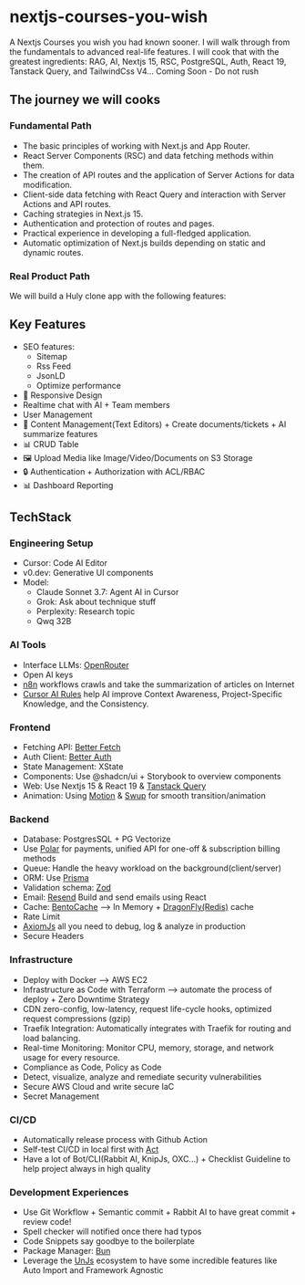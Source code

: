 # nextjs-courses-you-wish

A Nextjs Courses you wish you had known sooner. I will walk through from the fundamentals to advanced real-life features. I will cook that with the greatest ingredients: RAG, AI, Nextjs 15, RSC, PostgreSQL, Auth, React 19, Tanstack Query, and TailwindCss V4... Coming Soon - Do not rush

## The journey we will cooks

### Fundamental Path

- The basic principles of working with Next.js and App Router.
- React Server Components (RSC) and data fetching methods within them.
- The creation of API routes and the application of Server Actions for data modification.
- Client-side data fetching with React Query and interaction with Server Actions and API routes.
- Caching strategies in Next.js 15.
- Authentication and protection of routes and pages.
- Practical experience in developing a full-fledged application.
- Automatic optimization of Next.js builds depending on static and dynamic routes.

### Real Product Path

We will build a Huly clone app with the following features:

## Key Features

- SEO features: 
    - Sitemap
    - Rss Feed
    - JsonLD
    - Optimize performance
- 📱 Responsive Design
- Realtime chat with AI + Team members
- User Management
- 📝 Content Management(Text Editors) + Create documents/tickets + AI summarize features
- 📊 CRUD Table
- 🖼️ Upload Media like Image/Video/Documents on S3 Storage
- 🔒 Authentication + Authorization with ACL/RBAC
- 📊 Dashboard Reporting

## TechStack

### Engineering Setup

- Cursor: Code AI Editor
- v0.dev: Generative UI components
- Model:
    - Claude Sonnet 3.7: Agent AI in Cursor
    - Grok: Ask about technique stuff
    - Perplexity: Research topic
    - Qwq 32B

### AI Tools

- Interface LLMs: [OpenRouter](http://openrouter.ai/)
- Open AI keys
- [n8n](https://n8n.io) workflows crawls and take the summarization of articles on Internet
- [Cursor AI Rules](https://github.com/PatrickJS/awesome-cursorrules) help AI improve Context Awareness, Project-Specific Knowledge, and the Consistency.

### Frontend

- Fetching API: [Better Fetch](https://better-fetch.vercel.app/docs)
- Auth Client: [Better Auth](https://www.better-auth.com/)
- State Management: XState
- Components: Use @shadcn/ui + Storybook to overview components
- Web: Use Nextjs 15 & React 19 & [Tanstack Query](https://tanstack.com/query/latest/docs/framework/react/overview)
- Animation: Using [Motion](https://motion.dev/) & [Swup](https://swup.js.org) for smooth transition/animation

### Backend

- Database: PostgresSQL + PG Vectorize
- Use [Polar](http://polar.sh) for payments, unified API for one-off & subscription billing methods
- Queue: Handle the heavy workload on the background(client/server)
- ORM: Use [Prisma](https://www.prisma.io)
- Validation schema: [Zod](https://zod.dev/)
- Email: [Resend](https://react.email) Build and send emails using React
- Cache: [BentoCache](https://bentocache.dev/docs/introduction) --> In Memory + [DragonFly(Redis)](https://www.dragonflydb.io) cache
- Rate Limit
- [AxiomJs](https://axiom.co) all you need to debug, log & analyze in production
- Secure Headers

### Infrastructure

- Deploy with Docker --> AWS EC2
- Infrastructure as Code with Terraform --> automate the process of deploy + Zero Downtime Strategy
- CDN zero-config, low-latency, request life-cycle hooks, optimized request compressions (gzip)
- Traefik Integration: Automatically integrates with Traefik for routing and load balancing.
- Real-time Monitoring: Monitor CPU, memory, storage, and network usage for every resource.
- Compliance as Code, Policy as Code
- Detect, visualize, analyze and remediate security vulnerabilities
- Secure AWS Cloud and write secure IaC
- Secret Management

### CI/CD

- Automatically release process with Github Action
- Self-test CI/CD in local first with [Act](https://github.com/nektos/act)
- Have a lot of Bot/CLI(Rabbit AI, KnipJs, OXC...) + Checklist Guideline to help project always in high quality

### Development Experiences

- Use Git Workflow + Semantic commit + Rabbit AI to have great commit + review code!
- Spell checker will notified once there had typos
- Code Snippets say goodbye to the boilerplate
- Package Manager: [Bun](https://bun.sh)
- Leverage the [UnJs](https://github.com/unjs) ecosystem to have some incredible features like Auto Import and Framework Agnostic
